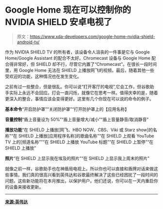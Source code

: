 # Google Home 现在可以控制你的 NVIDIA SHIELD 安卓电视了

> 原文：<https://www.xda-developers.com/google-home-nvidia-shield-android-tv/>

作为 NVIDIA SHIELD TV 的所有者，该设备令人沮丧的一件事是它与 Google Home/Google Assistant 的配合不太好。Chromecast 设备与 Google Home 配合得非常好，但 SHIELD 却不行，尽管它内置了“Chromecast”。在很长一段时间里，用 Google Home 无法在 SHIELD 上播放网飞的视频。最后，随着其他一些受欢迎的功能，这种情况也在发生变化。

之前有过一些整合，但是很乱。你可以说“打开客厅的电视”,它会工作，但谷歌助手实际上永远不会回应。灯会一直闪烁，就像它在思考一样。值得庆幸的是，随着更深入的整合，事情应该会变得更好。这里有几个你现在可以说的命令的例子。

**基本命令**“开启防护罩”“关闭防护罩”“打开防护罩上的【应用名称】

**音量控制**“盾上音量设为 50%”“盾上音量增大/减小”“盾上音量静音/取消静音”

**播放功能**“在 SHIELD 上播放[网飞、HBO NOW、CBS、Viki 或 Starz show]的名称”“在 SHIELD 上播放[应用程序名称]的歌曲名称”“在 SHIELD 上观看 YouTube TV 上的[频道名称””“在 SHIELD 上播放 YouTube 标题”“在 SHIELD 上暂停”“在 SHIELD 上播放”

**照片**“在 SHIELD 上显示我在埃及的照片”“在 SHIELD 上显示我上周末的照片”

就像之前一样，谷歌助手也在神盾局电视上。所以你也可以直接和盾牌对话来做这些事情。我们真的很高兴看到英伟达和谷歌最终解决了这些已经困扰了一段时间的问题。这些新功能将在本月推出，以保护用户。他们还说，你可以在一天内重启你的设备来接收更新。

* * *

[**来源:英伟达**](https://shield.nvidia.com/blog/shield-google-home-October2018)